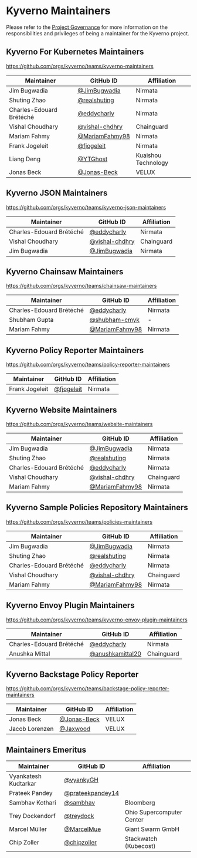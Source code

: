 # Kyverno Maintainers

Please refer to the [Project Governance](https://kyverno.io/community/#project-governance) for more information on the responsibilities and privileges of being a maintainer for the Kyverno project.

## Kyverno For Kubernetes Maintainers

https://github.com/orgs/kyverno/teams/kyverno-maintainers

| Maintainer               | GitHub ID                                              | Affiliation               |
|--------------------------|--------------------------------------------------------|---------------------------|
| Jim Bugwadia             | [@JimBugwadia](https://github.com/JimBugwadia)         | Nirmata                   |
| Shuting Zhao             | [@realshuting](https://github.com/realshuting)         | Nirmata                   |
| Charles-Edouard Brétéché | [@eddycharly](https://github.com/eddycharly)           | Nirmata                   |
| Vishal Choudhary         | [@vishal-chdhry](https://github.com/vishal-chdhry)     | Chainguard                |
| Mariam Fahmy             | [@MariamFahmy98](https://github.com/MariamFahmy98)     | Nirmata                   |
| Frank Jogeleit           | [@fjogeleit](https://github.com/fjogeleit)             | Nirmata                   |
| Liang Deng               | [@YTGhost](https://github.com/YTGhost)                 | Kuaishou Technology       |
| Jonas Beck               | [@Jonas-Beck](https://github.com/Jonas-Beck)           | VELUX                     |

## Kyverno JSON Maintainers

https://github.com/orgs/kyverno/teams/kyverno-json-maintainers

| Maintainer               | GitHub ID                                              | Affiliation               |
|--------------------------|--------------------------------------------------------|---------------------------|
| Charles-Edouard Brétéché | [@eddycharly](https://github.com/eddycharly)           | Nirmata                   |
| Vishal Choudhary         | [@vishal-chdhry](https://github.com/vishal-chdhry)     | Chainguard                |
| Jim Bugwadia             | [@JimBugwadia](https://github.com/JimBugwadia)         | Nirmata                   |

## Kyverno Chainsaw Maintainers

https://github.com/orgs/kyverno/teams/chainsaw-maintainers

| Maintainer               | GitHub ID                                              | Affiliation               |
|--------------------------|--------------------------------------------------------|---------------------------|
| Charles-Edouard Brétéché | [@eddycharly](https://github.com/eddycharly)           | Nirmata                   |
| Shubham Gupta            | [@shubham-cmyk](https://github.com/shubham-cmyk)       | -                         |
| Mariam Fahmy             | [@MariamFahmy98](https://github.com/MariamFahmy98)     | Nirmata                   |


## Kyverno Policy Reporter Maintainers

https://github.com/orgs/kyverno/teams/policy-reporter-maintainers

| Maintainer               | GitHub ID                                              | Affiliation               |
|--------------------------|--------------------------------------------------------|---------------------------|
| Frank Jogeleit           | [@fjogeleit](https://github.com/fjogeleit)             | Nirmata



## Kyverno Website Maintainers

https://github.com/orgs/kyverno/teams/website-maintainers

| Maintainer               | GitHub ID                                              | Affiliation               |
|--------------------------|--------------------------------------------------------|---------------------------|
| Jim Bugwadia             | [@JimBugwadia](https://github.com/JimBugwadia)         | Nirmata                   |
| Shuting Zhao             | [@realshuting](https://github.com/realshuting)         | Nirmata                   |
| Charles-Edouard Brétéché | [@eddycharly](https://github.com/eddycharly)           | Nirmata                   |
| Vishal Choudhary         | [@vishal-chdhry](https://github.com/vishal-chdhry)     | Chainguard                |
| Mariam Fahmy             | [@MariamFahmy98](https://github.com/MariamFahmy98)     | Nirmata                   |

## Kyverno Sample Policies Repository Maintainers

https://github.com/orgs/kyverno/teams/policies-maintainers


| Maintainer               | GitHub ID                                              | Affiliation               |
|--------------------------|--------------------------------------------------------|---------------------------|
| Jim Bugwadia             | [@JimBugwadia](https://github.com/JimBugwadia)         | Nirmata                   |
| Shuting Zhao             | [@realshuting](https://github.com/realshuting)         | Nirmata                   |
| Charles-Edouard Brétéché | [@eddycharly](https://github.com/eddycharly)           | Nirmata                   |
| Vishal Choudhary         | [@vishal-chdhry](https://github.com/vishal-chdhry)     | Chainguard                |
| Mariam Fahmy             | [@MariamFahmy98](https://github.com/MariamFahmy98)     | Nirmata                   |

## Kyverno Envoy Plugin Maintainers

https://github.com/orgs/kyverno/teams/kyverno-envoy-plugin-maintainers

| Maintainer               | GitHub ID                                              | Affiliation               |
|--------------------------|--------------------------------------------------------|---------------------------|
| Charles-Edouard Brétéché | [@eddycharly](https://github.com/eddycharly)           | Nirmata                   |
| Anushka Mittal           | [@anushkamittal20](https://github.com/anushkamittal20) | Chainguard                |

## Kyverno Backstage Policy Reporter

https://github.com/orgs/kyverno/teams/backstage-policy-reporter-maintainers

| Maintainer               | GitHub ID                                              | Affiliation               |
|--------------------------|--------------------------------------------------------|---------------------------|
| Jonas Beck               | [@Jonas-Beck](https://github.com/Jonas-Beck)           |  VELUX                    |
| Jacob Lorenzen           | [@Jaxwood](https://github.com/Jaxwood)                 |  VELUX                    |


## Maintainers Emeritus

| Maintainer               | GitHub ID                                              | Affiliation               |
|--------------------------|--------------------------------------------------------|---------------------------|
| Vyankatesh Kudtarkar     | [@vyankyGH](https://github.com/vyankyGH)               |                           |
| Prateek Pandey           | [@prateekpandey14](https://github.com/prateekpandey14) |                           |
| Sambhav Kothari          | [@sambhav](https://github.com/sambhav)                 | Bloomberg                 |
| Trey Dockendorf          | [@treydock](https://github.com/treydock)               | Ohio Supercomputer Center |
| Marcel Müller            | [@MarcelMue](https://github.com/MarcelMue)             | Giant Swarm GmbH          |
| Chip Zoller              | [@chipzoller](https://github.com/chipzoller)           | Stackwatch (Kubecost)     |
